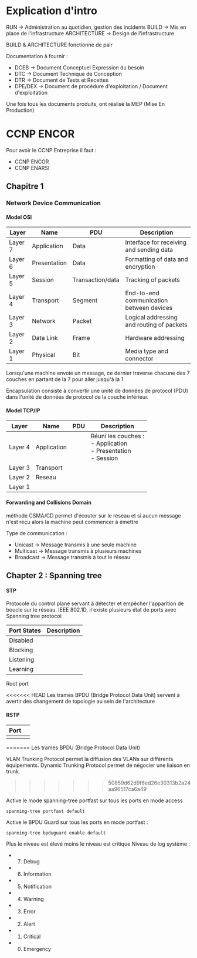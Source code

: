 # Explication d'intro
RUN -> Administration au quotidien, gestion des incidents
BUILD -> Mis en place de l'infrastructure
ARCHITECTURE -> Design de l'infrastructure

BUILD & ARCHITECTURE fonctionne de pair


Documentation à fournir :
- DCEB -> Document Conceptuel Expression du besoin
- DTC -> Document Technique de Conception
- DTR -> Document de Tests et Recettes
- DPE/DEX -> Document de procédure d'exploitation / Document d'exploitation

Une fois tous les documents produits, ont réalisé la MEP (Mise En Production)

# CCNP ENCOR
Pour avoir le CCNP Entreprise il faut :
- CCNP ENCOR
- CCNP ENARSI

## Chapitre 1

### Network Device Communication
#### Model OSI

| Layer   | Name         | PDU              | Description                               |
| ------- | ------------ | ---------------- | ----------------------------------------- |
| Layer 7 | Application  | Data             | Interface for receiving and sending data  |
| Layer 6 | Presentation | Data             | Formatting of data and encryption         |
| Layer 5 | Session      | Transaction/data | Tracking of packets                       |
| Layer 4 | Transport    | Segment          | End-to-end communication between devices  |
| Layer 3 | Network      | Packet           | Logical addressing and routing of packets |
| Layer 2 | Data Link    | Frame            | Hardware addressing                       |
| Layer 1 | Physical     | Bit              | Media type and connector                  |

Lorsqu'une machine envoie un message, ce dernier traverse chacune des 7 couches en partant de la 7 pour aller jusqu'à la 1

Encapsulation consiste à convertir une unité de données de protocol (PDU) dans l'unité de données de protocol de la couche inférieur.


#### Model TCP/IP

| Layer   | Name        | PDU | Description                                                         |
| ------- | ----------- | --- | ------------------------------------------------------------------- |
| Layer 4 | Application |     | Réuni les couches :<br>- Application<br>- Presentation<br>- Session |
| Layer 3 | Transport   |     |                                                                     |
| Layer 2 | Reseau      |     |                                                                     |
| Layer 1 |             |     |                                                                     |

#### Forwarding and Collisions Domain

méthode CSMA/CD permet d'écouter sur le réseau et si aucun message n'est reçu alors la machine peut commencer à émettre

Type de communication :
- Unicast -> Message transmis à une seule machine
- Multicast -> Message transmis à plusieurs machines
- Broadcast -> Message transmis à tout le réseau


## Chapter 2 : Spanning tree

#### STP
Protocole du control plane servant à détecter et empêcher l'apparition de boucle sur le réseau. IEEE 802.1D, il existe plusieurs état de ports avec Spanning tree protocol

| Port States | Description |
| ----------- | ----------- |
| Disabled    |             |
| Blocking    |             |
| Listening   |             |
| Learning    |             |

Root port

<<<<<<< HEAD
Les trames BPDU (Bridge Protocol Data Unit) servent à avertir des changement de topologie au sein de l'architecture


#### RSTP

| Port |     |
| ---- | --- |
|      |     |
=======
Les trames BPDU (Bridge Protocol Data Unit) 

VLAN Trunking Protocol permet la diffusion des VLANs sur différents équipements.
Dynamic Trunking Protocol permet de négocier une liaison en trunk.
>>>>>>> 50859d62d9f6ed26e30313b2a24aa96517ca6a49

Active le mode spanning-tree portfast sur tous les ports en mode access
```config
spanning-tree portfast default
```

Active le BPDU Guard sur tous les ports en mode portfast :
```config
spanning-tree bpduguard enable default
```


Plus le niveau est élevé moins le niveau est critique
Niveau de log système :
- 7. Debug
- 6. Information
- 5. Notification
- 4. Warning 
- 3. Error
- 2. Alert
- 1. Critical
- 0. Emergency

